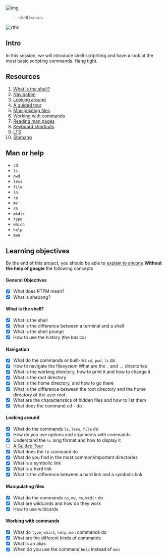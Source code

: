 ![img](https://assets.imaginablefutures.com/media/images/ALX_Logo.max-200x150.png)
  > shell basics 

![rtfm](https://s3.amazonaws.com/intranet-projects-files/holbertonschool-sysadmin_devops/205/image.jpg)

## Intro
In this session, we will introduce shell scripriting and have a look at the most basic scripting commands. Hang tight. 

## Resources
1. [What is the shell?](http://linuxcommand.org/lc3_lts0010.php)
2. [Navigation](http://linuxcommand.org/lc3_lts0020.php)
3. [Looking around](http://linuxcommand.org/lc3_lts0030.php)
4. [A guided tour](http://linuxcommand.org/lc3_lts0040.php)
5. [Manipulating files](http://linuxcommand.org/lc3_lts0050.php)
6. [Working with commands](http://linuxcommand.org/lc3_lts0060.php)
7. [Reading man pages](http://linuxcommand.org/lc3_man_pages/man1.html)
8. [Keyboard shortcuts](https://www.howtogeek.com/181/keyboard-shortcuts-for-bash-command-shell-for-ubuntu-debian-suse-redhat-linux-etc/)
9. [LTS](https://wiki.ubuntu.com/LTS)
10. [Shebang](https://en.wikipedia.org/wiki/Shebang_%28Unix%29)

## Man or help

* ```cd```
* ```ls```
* ```pwd```
* ```less```
* ```file```
* ```ln```
* ```cp```
* ```mv```
* ```rm```
* ```mkdir```
* ```type```
* ```which```
* ```help```
* ```man```


## Learning objectives
By the end of this project, you should be able to [explain to anyone](https://fs.blog/feynman-learning-technique/?fbclid=IwAR2K5_BGPVo0QjJXkOIIqNsqcXK4lTskPWJvA0asKQIGtCPWaQBdKmj1Ztg) __Without the help of google__ the following concepts

####  General Objectives
* [X] What does RTFM mean?
* [X] What is shebang?

#### What is the shell?

* [X] What is the shell
* [X] What is the difference between a terminal and a shell
* [X] What is the shell prompt
* [X] How to use the history (the basics)

#### Navigation

* [X] What do the commands or built-ins ```cd```, ```pwd```, ```ls``` do
* [X] How to navigate the filesystem
What are the ```.``` and ```..``` directories
* [X] What is the working directory, how to print it and how to change it
* [X] What is the root directory
* [X] What is the home directory, and how to go there
* [X] What is the difference between the root directory and the home directory of the user root
* [X] What are the characteristics of hidden files and how to list them
* [X] What does the command cd - do

#### Looking around

* [X] What do the commands ```ls```, ```less```, ```file``` do
* [X] How do you use options and arguments with commands
* [X] Understand the ```ls``` long format and how to display it
* [ ] [A Guided Tour](http://linuxcommand.org/lc3_lts0040.php)
* [X] What does the ```ln``` command do
* [X] What do you find in the most common/important directories
* [X] What is a symbolic link
* [X] What is a hard link
* [X] What is the difference between a hard link and a symbolic link

#### Manipulating files

* [X] What do the commands ```cp```, ```mv```, ```rm```, ```mkdir``` do
* [X] What are wildcards and how do they work
* [X] How to use wildcards

#### Working with commands

* [X] What do ```type```, ```which```, ```help```, ```man``` commands do
* [X] What are the different kinds of commands
* [X] What is an alias
* [X] When do you use the command ```help``` instead of ```man```
